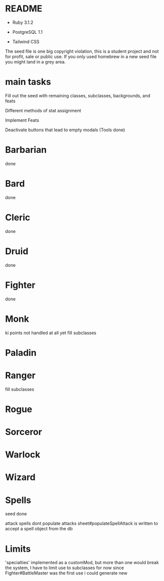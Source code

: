 # README

* Ruby 3.1.2

* PostgreSQL 1.1

* Tailwind CSS

The seed file is one big copyright violation, this is a student project and not for profit, sale or public use. If you only used homebrew in a new seed file you might land in a grey area.

# main tasks

Fill out the seed with remaining classes, subclasses, backgrounds, and feats

Different methods of stat assignment

Implement Feats

Deactivate buttons that lead to empty modals (Tools done)

# Barbarian
  done
# Bard
  done
# Cleric
  done
# Druid
  done
# Fighter
  done
# Monk
  ki points not handled at all yet
  fill subclasses
# Paladin
# Ranger
  fill subclasses
# Rogue
# Sorceror
# Warlock
# Wizard

# Spells
   seed done

   attack spells dont populate attacks
    sheet#populateSpellAttack is written to accept a spell object from the db

# Limits
  'specialties' implemented as a customMod, but more than one would break the system, 
    I have to limit use to subclasses for now since Fighter#BattleMaster was the first use
    i could generate new <dialog> elements or pages in the existing one for each instance 
    in a categoryMap

# bugs
  cleared

# heroku
https://uglysheetmaker-e6deabaebc10.herokuapp.com/